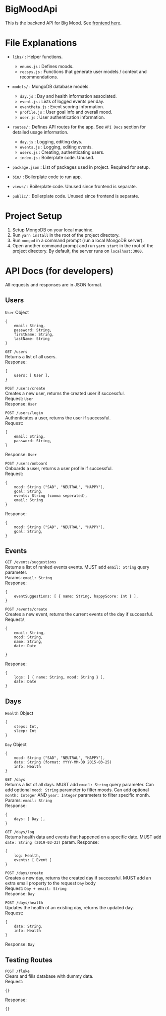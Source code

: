 # BigMoodApi

This is the backend API for Big Mood. See [frontend here](https://github.com/NeilTCox/BigMood "BigMood Github Repo").

# File Explanations

* `libs/` : Helper functions.
    - `enums.js` : Defines moods.
    - `recsys.js` : Functions that generate user models / context and recommendations.
* `models/` : MongoDB database models.
    - `day.js` : Day and health information associated.
    - `event.js` : Lists of logged events per day.
    - `eventMeta.js` : Event scoring information.
    - `profile.js` : User goal info and overall mood.
    - `user.js` : User authentication information.
* `routes/` : Defines API routes for the app. See `API Docs` section for detailed usage information.
    - `day.js` : Logging, editing days.
    - `events.js` : Logging, editing events.
    - `users.js` : Creating, authenticating users.
    - `index.js` : Boilerplate code. Unused.
* `package.json` : List of packages used in project. Required for setup.

* `bin/` : Boilerplate code to run app.
* `views/` : Boilerplate code. Unused since frontend is separate.
* `public/` : Boilerplate code. Unused since frontend is separate.


# Project Setup
1. Setup MongoDB on your local machine.
2. Run `yarn install` in the root of the project directory.
3. Run `mongod` in a command prompt (run a local MongoDB server).
4. Open another command prompt and run `yarn start` in the root of the project directory. By default, the server runs on `localhost:3000`.

# API Docs (for developers)

All requests and responses are in JSON format.

## Users
`User` Object
```
{
    email: String,
    password: String,
    firstName: String,
    lastName: String
}
```

`GET /users`\
Returns a list of all users.\
Response:
```
{
    users: [ User ],
}
```

`POST /users/create`\
Creates a new user, returns the created user if successful.\
Request: `User`\
Response: `User`

`POST /users/login`\
Authenticates a user, returns the user if successful.\
Request:
```
{
    email: String,
    password: String,
}
```
Response: `User`

`POST /users/onboard`\
Onboards a user, returns a user profile if successful.\
Request:
```
{
    mood: String ("SAD", "NEUTRAL", "HAPPY"),
    goal: String,
    events: String (comma seperated),
    email: String
}
```
Response:
```
{
    mood: String ("SAD", "NEUTRAL", "HAPPY"),
    goal: String,
}
```

## Events
`GET /events/suggestions`\
Returns a list of ranked events events. MUST add `email: String` query parameter.\
Params: `email: String`\
Response:
```
{
    eventSuggestions: [ { name: String, happyScore: Int } ],
}
```

`POST /events/create`\
Creates a new event, returns the current events of the day if successful.\
Request:\
```
{
    email: String,
    mood: String,
    name: String,
    date: Date

}
```
Response:
```
{
    logs: [ { name: String, mood: String } ],
    date: Date
}
```

## Days
`Health` Object
```
{
    steps: Int,
    sleep: Int
}
```

`Day` Object
```
{
    mood: String ("SAD", "NEUTRAL", "HAPPY"),
    date: String (format: YYYY-MM-DD 2015-03-25)
    info: Health
}
```

`GET /days`\
Returns a list of all days. MUST add `email: String` query parameter. Can add optional `mood: String` parameter to filter moods. Can add optional `month: Integer` AND `year: Integer` parameters to filter specific month.\
Params: `email: String`\
Response:
```
{
    days: [ Day ],
}
```

`GET /days/log`\
Returns health data and events that happened on a specific date. MUST add `date: String (2019-03-23)` param.
Response:
```
{
    log: Health,
    events: [ Event ]
}
```

`POST /days/create`\
Creates a new day, returns the created day if successful. MUST add an extra email property to the request `Day` body\
Request: `Day + email: String`\
Response: `Day`

`POST /days/health`\
Updates the health of an existing day, returns the updated day.\
Request:
```
{
    date: String,
    info: Health
}
```
Response: `Day`

## Testing Routes

`POST /fluke`\
Clears and fills database with dummy data.\
Request:
```
{}
```
Response:
```
{}
```
